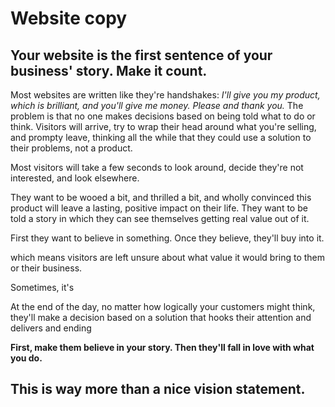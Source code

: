 # Website copy

## Your website is the first sentence of your business' story. Make it count.

Most websites are written like they're handshakes: *I'll give you my product, which is brilliant, and you'll give me money. Please and thank you.* The problem is that no one makes decisions based on being told what to do or think. Visitors will arrive, try to wrap their head around what you're selling, and prompty leave, thinking all the while that they could use a solution to their problems, not a product.





Most visitors will take a few seconds to look around, decide they're not interested, and look elsewhere. 

They want to be wooed a bit, and thrilled a bit, and wholly convinced this product will leave a lasting, positive impact on their life. They want to be told a story in which they can see themselves getting real value out of it. 

First they want to believe in something. Once they believe, they'll buy into it.





 which means visitors are left unsure about what value it would bring to them or their business. 

Sometimes, it's 


At the end of the day, no matter how logically your customers might think, they'll make a decision based on a solution that hooks their attention and delivers and ending 

**First, make them believe in your story. Then they'll fall in love with what you do.**




## This is way more than a nice vision statement.